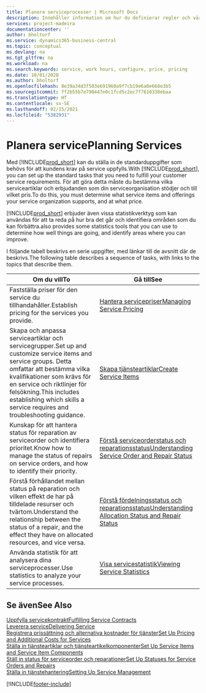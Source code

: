 ```yaml
---
title: Planera serviceprocesser | Microsoft Docs
description: Innehåller information om hur du definierar regler och värden för att definiera dina servicepolicyer och -processer.
services: project-madeira
documentationcenter: ''
author: bholtorf
ms.service: dynamics365-business-central
ms.topic: conceptual
ms.devlang: na
ms.tgt_pltfrm: na
ms.workload: na
ms.search.keywords: service, work hours, configure, price, pricing
ms.date: 10/01/2020
ms.author: bholtorf
ms.openlocfilehash: 8e39a34d3f503e691960a9f7cb19e6a0e668e3b5
ms.sourcegitcommit: ff2b55b7e790447e0c1fcd5c2ec7f7610338ebaa
ms.translationtype: HT
ms.contentlocale: sv-SE
ms.lasthandoff: 02/15/2021
ms.locfileid: "5382931"
---
```

# <a name="planning-services"></a><span data-ttu-id="bb728-103">Planera service</span><span class="sxs-lookup"><span data-stu-id="bb728-103">Planning Services</span></span>
<span data-ttu-id="bb728-104">Med [!INCLUDE[prod_short](includes/prod_short.md)] kan du ställa in de standarduppgifter som behövs för att kundens krav på service uppfylls.</span><span class="sxs-lookup"><span data-stu-id="bb728-104">With [!INCLUDE[prod_short](includes/prod_short.md)], you can set up the standard tasks that you need to fulfill your customer service requirements.</span></span> <span data-ttu-id="bb728-105">För att göra detta måste du bestämma vilka serviceartiklar och erbjudanden som din serviceorganisation stödjer och till vilket pris.</span><span class="sxs-lookup"><span data-stu-id="bb728-105">To do this, you must determine what service items and offerings your service organization supports, and at what price.</span></span>   

[!INCLUDE[prod_short](includes/prod_short.md)] <span data-ttu-id="bb728-106">erbjuder även vissa statistikverktyg som kan användas för att ta reda på hur bra det går och identifiera områden som du kan förbättra.</span><span class="sxs-lookup"><span data-stu-id="bb728-106">also provides some statistics tools that you can use to determine how well things are going, and identify areas where you can improve.</span></span>
  
<span data-ttu-id="bb728-107">I följande tabell beskrivs en serie uppgifter, med länkar till de avsnitt där de beskrivs.</span><span class="sxs-lookup"><span data-stu-id="bb728-107">The following table describes a sequence of tasks, with links to the topics that describe them.</span></span>   
  
|<span data-ttu-id="bb728-108">**Om du vill**</span><span class="sxs-lookup"><span data-stu-id="bb728-108">**To**</span></span>|<span data-ttu-id="bb728-109">**Gå till**</span><span class="sxs-lookup"><span data-stu-id="bb728-109">**See**</span></span>|  
|------------|-------------|  
|<span data-ttu-id="bb728-110">Fastställa priser för den service du tillhandahåller.</span><span class="sxs-lookup"><span data-stu-id="bb728-110">Establish pricing for the services you provide.</span></span>|[<span data-ttu-id="bb728-111">Hantera servicepriser</span><span class="sxs-lookup"><span data-stu-id="bb728-111">Managing Service Pricing</span></span>](service-service-price-management.md)|
|<span data-ttu-id="bb728-112">Skapa och anpassa serviceartiklar och servicegrupper.</span><span class="sxs-lookup"><span data-stu-id="bb728-112">Set up and customize service items and service groups.</span></span> <span data-ttu-id="bb728-113">Detta omfattar att bestämma vilka kvalifikationer som krävs för en service och riktlinjer för felsökning.</span><span class="sxs-lookup"><span data-stu-id="bb728-113">This includes establishing which skills a service requires and troubleshooting guidance.</span></span>| [<span data-ttu-id="bb728-114">Skapa tjänsteartiklar</span><span class="sxs-lookup"><span data-stu-id="bb728-114">Create Service Items</span></span>](service-how-to-create-service-items.md)|  
|<span data-ttu-id="bb728-115">Kunskap för att hantera status för reparation av serviceorder och identifiera prioritet.</span><span class="sxs-lookup"><span data-stu-id="bb728-115">Know how to manage the status of repairs on service orders, and how to identify their priority.</span></span>|[<span data-ttu-id="bb728-116">Förstå serviceorderstatus och reparationsstatus</span><span class="sxs-lookup"><span data-stu-id="bb728-116">Understanding Service Order and Repair Status</span></span>](service-service-order-status-and-repair-status.md)|  
|<span data-ttu-id="bb728-117">Förstå förhållandet mellan status på reparation och vilken effekt de har på tilldelade resurser och tvärtom.</span><span class="sxs-lookup"><span data-stu-id="bb728-117">Understand the relationship between the status of a repair, and the effect they have on allocated resources, and vice versa.</span></span>|[<span data-ttu-id="bb728-118">Förstå fördelningsstatus och reparationsstatus</span><span class="sxs-lookup"><span data-stu-id="bb728-118">Understanding Allocation Status and Repair Status</span></span>](service-allocation-status-and-repair-status.md)|  
|<span data-ttu-id="bb728-119">Använda statistik för att analysera dina serviceprocesser.</span><span class="sxs-lookup"><span data-stu-id="bb728-119">Use statistics to analyze your service processes.</span></span> | [<span data-ttu-id="bb728-120">Visa servicestatistik</span><span class="sxs-lookup"><span data-stu-id="bb728-120">Viewing Service Statistics</span></span>](service-service-statistics.md) |

## <a name="see-also"></a><span data-ttu-id="bb728-121">Se även</span><span class="sxs-lookup"><span data-stu-id="bb728-121">See Also</span></span>
[<span data-ttu-id="bb728-122">Uppfylla servicekontrakt</span><span class="sxs-lookup"><span data-stu-id="bb728-122">Fulfilling Service Contracts</span></span>](service-fulfill-service-contracts.md)  
[<span data-ttu-id="bb728-123">Leverera service</span><span class="sxs-lookup"><span data-stu-id="bb728-123">Delivering Service</span></span>](service-deliver-service.md)  
[<span data-ttu-id="bb728-124">Registrera prissättning och alternativa kostnader för tjänster</span><span class="sxs-lookup"><span data-stu-id="bb728-124">Set Up Pricing and Additional Costs for Services</span></span>](service-how-setup-service-costs-pricing.md)  
[<span data-ttu-id="bb728-125">Ställa in tjänsteartiklar och tjänsteartikelkomponenter</span><span class="sxs-lookup"><span data-stu-id="bb728-125">Set Up Service Items and Service Item Components</span></span>](service-how-setup-service-items.md)  
[<span data-ttu-id="bb728-126">Ställ in status för serviceorder och reparationer</span><span class="sxs-lookup"><span data-stu-id="bb728-126">Set Up Statuses for Service Orders and Repairs</span></span>](service-order-repair-status.md)  
[<span data-ttu-id="bb728-127">Ställa in tjänstehantering</span><span class="sxs-lookup"><span data-stu-id="bb728-127">Setting Up Service Management</span></span>](service-setup-service.md)  


[!INCLUDE[footer-include](includes/footer-banner.md)]